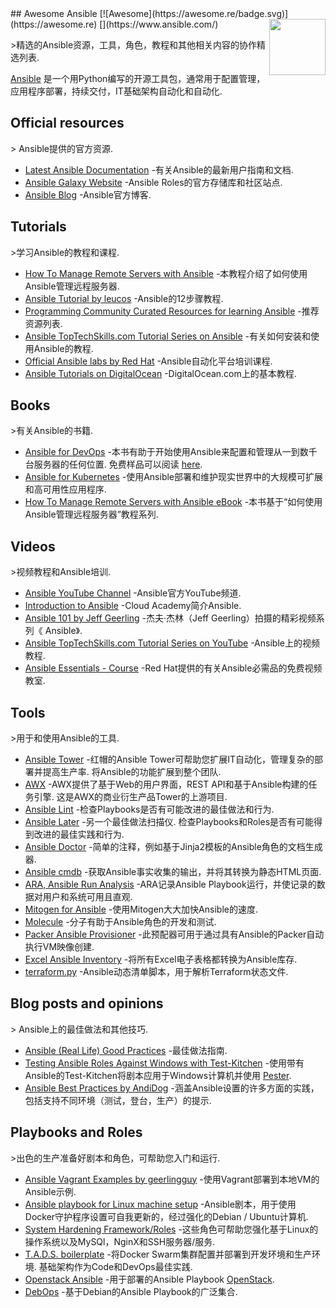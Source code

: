 <div class="github-widget" data-repo="KeyboardInterrupt/awesome-ansible"></div>
<script async src="https://pagead2.googlesyndication.com/pagead/js/adsbygoogle.js"></script><ins class="adsbygoogle" style="display:block" data-ad-client="ca-pub-6890694312814945" data-ad-slot="5473692530" data-ad-format="auto"  data-full-width-responsive="true"></ins><script>(adsbygoogle = window.adsbygoogle || []).push({});</script>
## Awesome Ansible [![Awesome](https://awesome.re/badge.svg)](https://awesome.re)
<!--lint disable double-link-->
[<img src="https://raw.githubusercontent.com/KeyboardInterrupt/awesome-ansible/master/ansible_logo.svg?sanitize=true" align="right" width="90">](https://www.ansible.com/)

&gt;精选的Ansible资源，工具，角色，教程和其他相关内容的协作精选列表.

[Ansible](https://www.ansible.com/) 是一个用Python编写的开源工具包，通常用于配置管理，应用程序部署，持续交付，IT基础架构自动化和自动化.
<!--lint enable double-link-->


## Official resources

&gt; Ansible提供的官方资源.

- [Latest Ansible Documentation](https://docs.ansible.com/ansible/latest/user_guide/index.html) -有关Ansible的最新用户指南和文档.
- [Ansible Galaxy Website](https://galaxy.ansible.com/) -Ansible Roles的官方存储库和社区站点.
- [Ansible Blog](https://www.ansible.com/blog) -Ansible官方博客.

## Tutorials

&gt;学习Ansible的教程和课程.

- [How To Manage Remote Servers with Ansible](https://www.digitalocean.com/community/tutorial_series/how-to-manage-remote-servers-with-ansible) -本教程介绍了如何使用Ansible管理远程服务器.
- [Ansible Tutorial by leucos](https://github.com/leucos/ansible-tuto) -Ansible的12步骤教程.
- [Programming Community Curated Resources for learning Ansible](https://hackr.io/tutorials/learn-ansible) -推荐资源列表.
- [Ansible TopTechSkills.com Tutorial Series on Ansible](https://www.toptechskills.com/ansible-tutorials-courses/) -有关如何安装和使用Ansible的教程.
- [Official Ansible labs by Red Hat](https://ansible.github.io/workshops/exercises/ansible_rhel/) -Ansible自动化平台培训课程.
- [Ansible Tutorials on DigitalOcean](https://www.digitalocean.com/community/tags/ansible?subtype=tutorial) -DigitalOcean.com上的基本教程.

## Books

&gt;有关Ansible的书籍.

- [Ansible for DevOps](https://www.ansiblefordevops.com/)  -本书有助于开始使用Ansible来配置和管理从一到数千台服务器的任何位置. 免费样品可以阅读 [here](https://leanpub.com/ansible-for-devops/read_sample).
- [Ansible for Kubernetes](https://www.ansibleforkubernetes.com/) -使用Ansible部署和维护现实世界中的大规模可扩展和高可用性应用程序.
- [How To Manage Remote Servers with Ansible eBook](https://www.digitalocean.com/community/books/how-to-manage-remote-servers-with-ansible-ebook) -本书基于“如何使用Ansible管理远程服务器”教程系列.

## Videos

&gt;视频教程和Ansible培训.

- [Ansible YouTube Channel](https://www.youtube.com/channel/UCPJo5UY1KsP7J1BuHmiWNzQ) -Ansible官方YouTube频道.
- [Introduction to Ansible](https://youtu.be/iVWmbStE1MM) -Cloud Academy简介Ansible.
- [Ansible 101 by Jeff Geerling](https://www.jeffgeerling.com/blog/2020/ansible-101-jeff-geerling-youtube-streaming-series) -杰夫·杰林（Jeff Geerling）拍摄的精彩视频系列《 Ansible》.
- [Ansible TopTechSkills.com Tutorial Series on YouTube](https://www.youtube.com/playlist?list=PLMyOob-UkeytIleCbMlFfCzaunOh27hm6) -Ansible上的视频教程.
- [Ansible Essentials - Course](https://www.redhat.com/en/services/training/do007-ansible-essentials-simplicity-automation-technical-overview) -Red Hat提供的有关Ansible必需品的免费视频教室.

## Tools

&gt;用于和使用Ansible的工具.

- [Ansible Tower](https://www.ansible.com/products/tower)  -红帽的Ansible Tower可帮助您扩展IT自动化，管理复杂的部署并提高生产率. 将Ansible的功能扩展到整个团队.
- [AWX](https://github.com/ansible/awx)  -AWX提供了基于Web的用户界面，REST API和基于Ansible构建的任务引擎. 这是AWX的商业衍生产品Tower的上游项目.
- [Ansible Lint](https://github.com/ansible/ansible-lint) -检查Playbooks是否有可能改进的最佳做法和行为.
- [Ansible Later](https://github.com/thegeeklab/ansible-later)  -另一个最佳做法扫描仪. 检查Playbooks和Roles是否有可能得到改进的最佳实践和行为.
- [Ansible Doctor](https://github.com/thegeeklab/ansible-doctor) -简单的注释，例如基于Jinja2模板的Ansible角色的文档生成器.
- [Ansible cmdb](https://github.com/fboender/ansible-cmdb) -获取Ansible事实收集的输出，并将其转换为静态HTML页面.
- [ARA, Ansible Run Analysis](https://github.com/ansible-community/ara) -ARA记录Ansible Playbook运行，并使记录的数据对用户和系统可用且直观.
- [Mitogen for Ansible](https://mitogen.networkgenomics.com/ansible_detailed.html) -使用Mitogen大大加快Ansible的速度.
- [Molecule](https://molecule.readthedocs.io/en/latest/) -分子有助于Ansible角色的开发和测试.
- [Packer  Ansible Provisioner](https://packer.io/docs/provisioners/ansible-local.html ) -此预配器可用于通过具有Ansible的Packer自动执行VM映像创建.
- [Excel Ansible Inventory](https://github.com/KeyboardInterrupt/ansible_xlsx_inventory) -将所有Excel电子表格都转换为Ansible库存.
- [terraform.py](https://github.com/mantl/terraform.py) -Ansible动态清单脚本，用于解析Terraform状态文件.

## Blog posts and opinions

&gt; Ansible上的最佳做法和其他技巧.

- [Ansible (Real Life) Good Practices](https://reinteractive.com/posts/167-ansible-real-life-good-practices) -最佳做法指南.
- [Testing Ansible Roles Against Windows with Test-Kitchen](https://hodgkins.io/testing-ansible-roles-windows-test-kitchen) -使用带有Ansible的Test-Kitchen将剧本应用于Windows计算机并使用 [Pester](https://github.com/pester/Pester/).
- [Ansible Best Practices by AndiDog](https://andidog.de/blog/2017-04-24-ansible-best-practices) -涵盖Ansible设置的许多方面的实践，包括支持不同环境（测试，登台，生产）的提示.

## Playbooks and Roles

&gt;出色的生产准备好剧本和角色，可帮助您入门和运行.

- [Ansible Vagrant Examples by geerlingguy](https://github.com/geerlingguy/ansible-vagrant-examples) -使用Vagrant部署到本地VM的Ansible示例.
- [Ansible playbook for Linux machine setup](https://github.com/olivomarco/my-ansible-linux-setup) -Ansible剧本，用于使用Docker守护程序设置可自我更新的，经过强化的Debian / Ubuntu计算机.
- [System Hardening Framework/Roles](https://galaxy.ansible.com/dev-sec/) -这些角色可帮助您强化基于Linux的操作系统以及MySQl，NginX和SSH服务器/服务.
- [T.A.D.S. boilerplate](https://github.com/Thomvaill/tads-boilerplate)  -将Docker Swarm集群配置并部署到开发环境和生产环境. 基础架构作为Code和DevOps最佳实践.
- [Openstack Ansible](https://github.com/openstack/openstack-ansible) -用于部署的Ansible Playbook [OpenStack](https://www.openstack.org/).
- [DebOps](https://docs.debops.org/en/master/) -基于Debian的Ansible Playbook的广泛集合.
